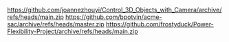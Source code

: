 https://github.com/joannezhouyi/Control_3D_Objects_with_Camera/archive/refs/heads/main.zip
https://github.com/bpotvin/acme-sac/archive/refs/heads/master.zip
https://github.com/frostyduck/Power-Flexibility-Project/archive/refs/heads/main.zip
